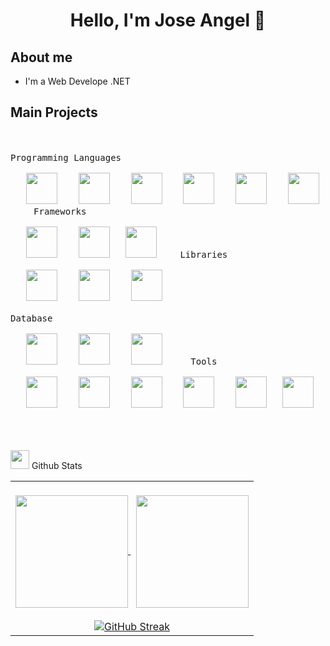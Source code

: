 <div align="center">
<h1 align="center">Hello, I'm Jose Angel 👋</h1>
</div>

## About me
- I'm a Web Develope .NET

## Main Projects


<br><br>
<kbd>
<kbd>Programming Languages</kbd>
<br>
<br>&nbsp;&nbsp;
<img width="50px" src="https://cdn.jsdelivr.net/gh/devicons/devicon/icons/csharp/csharp-original.svg" /> &nbsp;&nbsp;
<img width="50px" src="https://cdn.jsdelivr.net/gh/devicons/devicon/icons/javascript/javascript-original.svg" /> &nbsp;&nbsp;
<img width="50px" src="https://cdn.jsdelivr.net/gh/devicons/devicon/icons/python/python-original.svg" /> &nbsp;&nbsp;
<img width="50px" src="https://www.vectorlogo.zone/logos/typescriptlang/typescriptlang-icon.svg" /> &nbsp;&nbsp;
<img width="50px" src="https://www.vectorlogo.zone/logos/w3_html5/w3_html5-icon.svg" /> &nbsp;&nbsp;
<img width="50px" src="https://www.vectorlogo.zone/logos/w3_css/w3_css-icon.svg" /> &nbsp;&nbsp;
</kbd>&nbsp;&nbsp;
<kbd>
<kbd>Frameworks</kbd>
<br>
<br>&nbsp;&nbsp;
<img width="50px" src="https://www.vectorlogo.zone/logos/dotnet/dotnet-tile.svg" /> &nbsp;&nbsp;
<img width="50px" src="https://www.vectorlogo.zone/logos/angular/angular-icon.svg" />&nbsp;&nbsp;
<img width="50px" src="https://www.vectorlogo.zone/logos/reactjs/reactjs-icon.svg" />&nbsp;&nbsp;
</kbd>&nbsp;&nbsp;
<kbd>
<kbd>Libraries</kbd>
<br>
<br>&nbsp;&nbsp;
<img width="50px" src="https://www.vectorlogo.zone/logos/getbootstrap/getbootstrap-icon.svg" /> &nbsp;&nbsp;
<img width="50px" src="https://www.vectorlogo.zone/logos/jquery/jquery-icon.svg" /> &nbsp;&nbsp;
<img width="50px" src="https://www.vectorlogo.zone/logos/tailwindcss/tailwindcss-icon.svg" /> &nbsp;&nbsp;
</kbd>&nbsp;&nbsp;
<br><br>
<kbd>
<kbd>Database</kbd>
<br>
<br>&nbsp;&nbsp;
<img width="50px" src="https://www.vectorlogo.zone/logos/mysql/mysql-icon.svg" /> &nbsp;&nbsp;
<img width="50px" src="https://www.vectorlogo.zone/logos/mongodb/mongodb-icon.svg" /> &nbsp;&nbsp;
<img width="50px" src="https://www.vectorlogo.zone/logos/postgresql/postgresql-icon.svg" /> &nbsp;&nbsp;
</kbd>&nbsp;&nbsp;
<kbd>
<kbd>Tools</kbd>
<br>
<br> &nbsp;&nbsp;
<img width="50px" src="https://www.vectorlogo.zone/logos/visualstudio_code/visualstudio_code-icon.svg" /> &nbsp;&nbsp;
<img width="50px" src="https://www.vectorlogo.zone/logos/git-scm/git-scm-icon.svg" /> &nbsp;&nbsp;
<img width="50px" src="https://www.vectorlogo.zone/logos/gitlab/gitlab-icon.svg" /> &nbsp;&nbsp;
<img width="50px" src="https://www.vectorlogo.zone/logos/jupyter/jupyter-icon.svg" /> &nbsp;&nbsp;
<img width="50px" src="https://www.vectorlogo.zone/logos/docker/docker-icon.svg" />&nbsp;&nbsp; 
<img width="50px" src="https://www.vectorlogo.zone/logos/getpostman/getpostman-icon.svg" /> &nbsp;&nbsp;
</kbd>&nbsp;&nbsp;

<br><br>
<picture> <img src = "https://github.com/7oSkaaa/7oSkaaa/blob/main/Images/Statistics.gif?raw=true" width = 30px>  </picture> Github Stats
<table align="center" width="100%">
<tr  >
<td width="100%" align="center">
<br>
<a href="https://github.com/jose-angell">
<img height="180em" align="center" src="https://github-readme-stats.vercel.app/api?username=jose-angell&theme=highcontrast&show_icons=true&count_private=true" />
</a>&nbsp;
<a href="https://github.com/jose-angell">
<img height="180em" align="center" src="https://github-readme-stats.vercel.app/api/top-langs?username=jose-angell&theme=highcontrast&layout=compact&langs_count=8&card_width=320" />
</a>
<br><br>  
<a href="https://git.io/streak-stats"><img src="https://streak-stats.demolab.com?user=jose-angell&theme=highcontrast&border_radius=5.6&mode=weekly&card_width=550&card_height=200" alt="GitHub Streak" /></a>
<br>
</td>
</tr>
</table>

